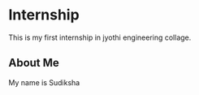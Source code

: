 # Internship
This is my first internship in jyothi engineering collage. 

## About Me
My name is Sudiksha
